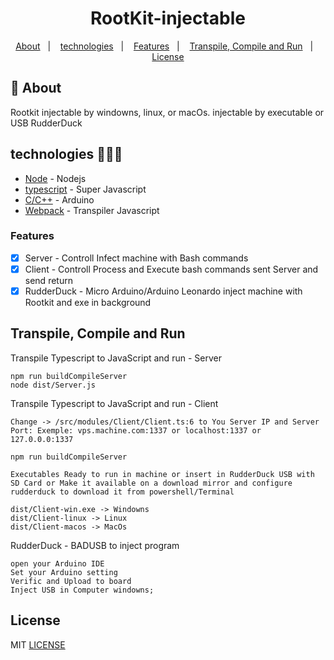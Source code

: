 <h1 align="center">RootKit-injectable</h1>

<p align="center">
  <a href="#about">About</a>&nbsp;&nbsp;&nbsp;|&nbsp;&nbsp;&nbsp;
  <a href="#technologies">technologies</a>&nbsp;&nbsp;&nbsp;|&nbsp;&nbsp;&nbsp;
  <a href="#Features">Features</a>&nbsp;&nbsp;&nbsp;|&nbsp;&nbsp;&nbsp;
  <a href="#Run">Transpile, Compile and Run</a>&nbsp;&nbsp;&nbsp;|&nbsp;&nbsp;&nbsp;
  <a href="#license">License</a>
</p>

## :notebook: About

<div id="about"></div>

Rootkit injectable by windowns, linux, or macOs. injectable by executable or USB RudderDuck

## technologies 🐱‍🏍🎂

<div id="technologies"></div>

- [Node](http://nodejs.org/) - Nodejs
- [typescript](https://www.typescriptlang.org/) - Super Javascript
- [C/C++](https://cplusplus.com/) - Arduino 
- [Webpack](https://webpack.js.org/) - Transpiler Javascript

### Features

<div id="Features"></div>

- [x] Server - Controll Infect machine with Bash commands
- [x] Client - Controll Process and Execute bash commands sent Server and send return
- [x] RudderDuck - Micro Arduino/Arduino Leonardo inject machine with Rootkit and exe in background  

## Transpile, Compile and Run

<div id="Run"></div>

Transpile Typescript to JavaScript and run - Server
```
npm run buildCompileServer
node dist/Server.js
```

Transpile Typescript to JavaScript and run - Client
```
Change -> /src/modules/Client/Client.ts:6 to You Server IP and Server Port: Exemple: vps.machine.com:1337 or localhost:1337 or 127.0.0.0:1337

npm run buildCompileServer

Executables Ready to run in machine or insert in RudderDuck USB with SD Card or Make it available on a download mirror and configure rudderduck to download it from powershell/Terminal

dist/Client-win.exe -> Windowns
dist/Client-linux -> Linux
dist/Client-macos -> MacOs
```

RudderDuck - BADUSB to inject program
```
open your Arduino IDE
Set your Arduino setting
Verific and Upload to board
Inject USB in Computer windowns;
```

## License

<div id="license"></div>

MIT [LICENSE](LICENSE.md)
